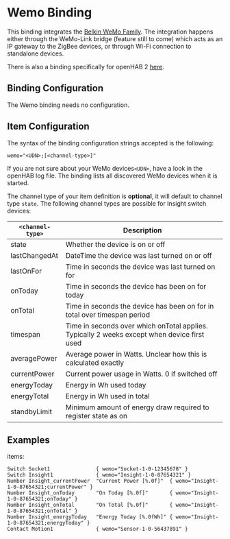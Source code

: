# Wemo Binding

This binding integrates the [Belkin WeMo Family](http://www.belkin.com/us/Products/c/home-automation/).  The integration happens either through the WeMo-Link bridge (feature still to come) which acts as an IP gateway to the ZigBee devices, or through Wi-Fi connection to standalone devices.

There is also a binding specifically for openHAB 2 [here](http://docs.openhab.org/addons/bindings/oh2/wemo/readme.html).

## Binding Configuration

The Wemo binding needs no configuration.

## Item Configuration

The syntax of the binding configuration strings accepted is the following:

```
wemo="<UDN>;[<channel-type>]"
```

If you are not sure about your WeMo devices`<UDN>`, have a look in the openHAB log file. The binding lists all discovered WeMo devices when it is started.

The channel type of your item definition is **optional**, it will default to channel type `state`.
The following channel types are possible for Insight switch devices:

| `<channel-type>` | Description |
|------------------|-------------|
| state            | Whether the device is on or off |
| lastChangedAt    | DateTime the device was last turned on or off |
| lastOnFor        | Time in seconds the device was last turned on for |
| onToday          | Time in seconds the device has been on for today |
| onTotal          | Time in seconds the device has been on for in total over timespan period |
| timespan         | Time in seconds over which onTotal applies. Typically 2 weeks except when device first used |
| averagePower     | Average power in Watts. Unclear how this is calculated exactly |
| currentPower     | Current power usage in Watts. 0 if switched off |
| energyToday      | Energy in Wh used today |
| energyTotal      | Energy in Wh used in total |
| standbyLimit     | Minimum amount of energy draw required to register state as on |

## Examples

items:

```
Switch Socket1               { wemo="Socket-1-0-12345678" }
Switch Insight1              { wemo="Insight-1-0-87654321" }
Number Insight_currentPower  "Current Power [%.0f]"  { wemo="Insight-1-0-87654321;currentPower" }
Number Insight_onToday       "On Today [%.0f]"       { wemo="Insight-1-0-87654321;onToday" }
Number Insight_onTotal       "On Total [%.0f]"       { wemo="Insight-1-0-87654321;onTotal" }
Number Insight_energyToday   "Energy Today [%.0fWh]" { wemo="Insight-1-0-87654321;energyToday" }
Contact Motion1              { wemo="Sensor-1-0-56437891" }
```
